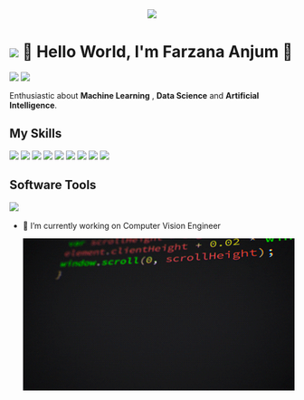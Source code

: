  <div id="header" align="center">
  <img src="https://media.giphy.com/media/M9gbBd9nbDrOTu1Mqx/giphy.gif" width="100"/>
</div>
 
 <h1><img src="https://github.com/suhasmaddali/GIF-files/blob/main/machine%20learning%20gif%20file.gif" width="75" /> 👋 Hello World, I'm Farzana Anjum 👋</h1>

   [![](https://img.shields.io/badge/LinkedIn-0077B5?style=for-the-badge&logo=linkedin&logoColor=white)](https://www.linkedin.com/in/farzana-anjum-330613140/) [![](https://img.shields.io/badge/Kaggle-20BEFF?style=for-the-badge&logo=Kaggle&logoColor=white)](https://www.kaggle.com/farzana1)


Enthusiastic about __Machine Learning__ , __Data Science__ and __Artificial Intelligence__.


<h2> My Skills </h2>

[![](https://img.shields.io/badge/Python-FFD43B?style=for-the-badge&logo=python&logoColor=darkgreen)](https://www.python.org)  [![](https://img.shields.io/badge/TensorFlow-FF6F00?style=for-the-badge&logo=TensorFlow&logoColor=white)](https://www.tensorflow.org) [![](https://img.shields.io/badge/Keras-D00000?style=for-the-badge&logo=Keras&logoColor=white)](https://keras.io) [![](https://img.shields.io/badge/PyTorch-EE4C2C?style=for-the-badge&logo=PyTorch&logoColor=white)](https://pytorch.org)  [![](https://img.shields.io/badge/Numpy-777BB4?style=for-the-badge&logo=numpy&logoColor=white)](https://numpy.org) [![](https://img.shields.io/badge/Pandas-2C2D72?style=for-the-badge&logo=pandas&logoColor=white)](https://pandas.pydata.org)  [![](https://img.shields.io/badge/Plotly-239120?style=for-the-badge&logo=plotly&logoColor=white)](https://plotly.com) [![](https://img.shields.io/badge/scikit_learn-F7931E?style=for-the-badge&logo=scikit-learn&logoColor=white)](https://scikit-learn.org/stable/) [![](https://img.shields.io/badge/SciPy-654FF0?style=for-the-badge&logo=SciPy&logoColor=white)](https://www.scipy.org)



<h2> Software Tools </h2>

[![](https://img.shields.io/badge/conda-342B029.svg?&style=for-the-badge&logo=anaconda&logoColor=white)](https://www.anaconda.com) 



- 🔭 I’m currently working on Computer Vision Engineer
   
   
     <img src = "https://github.com/suhasmaddali/GIF-files/blob/main/programming-gif.gif"/>       

